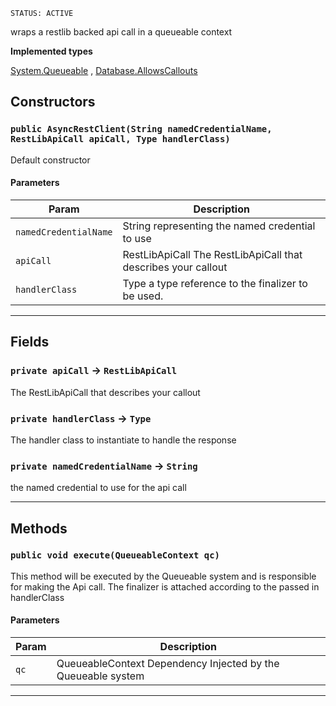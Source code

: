 `STATUS: ACTIVE`

wraps a restlib backed api call in a queueable context

**Implemented types**

[System.Queueable](System.Queueable)
,
[Database.AllowsCallouts](Database.AllowsCallouts)

## Constructors

### `public AsyncRestClient(String namedCredentialName, RestLibApiCall apiCall, Type handlerClass)`

Default constructor

#### Parameters

| Param                 | Description                                                   |
| --------------------- | ------------------------------------------------------------- |
| `namedCredentialName` | String representing the named credential to use               |
| `apiCall`             | RestLibApiCall The RestLibApiCall that describes your callout |
| `handlerClass`        | Type a type reference to the finalizer to be used.            |

---

## Fields

### `private apiCall` → `RestLibApiCall`

The RestLibApiCall that describes your callout

### `private handlerClass` → `Type`

The handler class to instantiate to handle the response

### `private namedCredentialName` → `String`

the named credential to use for the api call

---

## Methods

### `public void execute(QueueableContext qc)`

This method will be executed by the Queueable system and is responsible for making the Api call. The finalizer is attached according to the passed in handlerClass

#### Parameters

| Param | Description                                                  |
| ----- | ------------------------------------------------------------ |
| `qc`  | QueueableContext Dependency Injected by the Queueable system |

---
